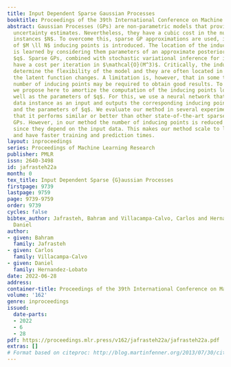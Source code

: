 ```yaml
---
title: Input Dependent Sparse Gaussian Processes
booktitle: Proceedings of the 39th International Conference on Machine Learning
abstract: Gaussian Processes (GPs) are non-parametric models that provide accurate
  uncertainty estimates. Nevertheless, they have a cubic cost in the number of data
  instances $N$. To overcome this, sparse GP approximations are used, in which a set
  of $M \ll N$ inducing points is introduced. The location of the inducing points
  is learned by considering them parameters of an approximate posterior distribution
  $q$. Sparse GPs, combined with stochastic variational inference for inferring $q$
  have a cost per iteration in $\mathcal{O}(M^3)$. Critically, the inducing points
  determine the flexibility of the model and they are often located in regions where
  the latent function changes. A limitation is, however, that in some tasks a large
  number of inducing points may be required to obtain good results. To alleviate this,
  we propose here to amortize the computation of the inducing points locations, as
  well as the parameters of $q$. For this, we use a neural network that receives a
  data instance as an input and outputs the corresponding inducing points locations
  and the parameters of $q$. We evaluate our method in several experiments, showing
  that it performs similar or better than other state-of-the-art sparse variational
  GPs. However, in our method the number of inducing points is reduced drastically
  since they depend on the input data. This makes our method scale to larger datasets
  and have faster training and prediction times.
layout: inproceedings
series: Proceedings of Machine Learning Research
publisher: PMLR
issn: 2640-3498
id: jafrasteh22a
month: 0
tex_title: Input Dependent Sparse {G}aussian Processes
firstpage: 9739
lastpage: 9759
page: 9739-9759
order: 9739
cycles: false
bibtex_author: Jafrasteh, Bahram and Villacampa-Calvo, Carlos and Hernandez-Lobato,
  Daniel
author:
- given: Bahram
  family: Jafrasteh
- given: Carlos
  family: Villacampa-Calvo
- given: Daniel
  family: Hernandez-Lobato
date: 2022-06-28
address:
container-title: Proceedings of the 39th International Conference on Machine Learning
volume: '162'
genre: inproceedings
issued:
  date-parts:
  - 2022
  - 6
  - 28
pdf: https://proceedings.mlr.press/v162/jafrasteh22a/jafrasteh22a.pdf
extras: []
# Format based on citeproc: http://blog.martinfenner.org/2013/07/30/citeproc-yaml-for-bibliographies/
---
```

